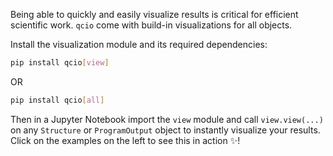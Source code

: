 Being able to quickly and easily visualize results is critical for efficient scientific work. `qcio` come with build-in visualizations for all objects.

Install the visualization module and its required dependencies:

```sh
pip install qcio[view]
```

OR

```sh
pip install qcio[all]

```

Then in a Jupyter Notebook import the `view` module and call `view.view(...)` on any `Structure` or `ProgramOutput` object to instantly visualize your results. Click on the examples on the left to see this in action ✨!
